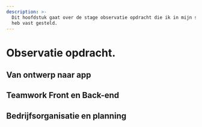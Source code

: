 ```yaml
---
description: >-
  Dit hoofdstuk gaat over de stage observatie opdracht die ik in mijn stage plan
  heb vast gesteld.
---
```


# Observatie opdracht.

## Van ontwerp naar app



## Teamwork Front en Back-end

## Bedrijfsorganisatie en planning

